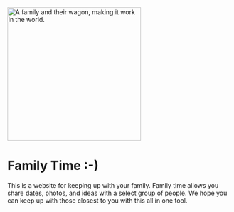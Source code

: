 <!DOCTYPE html>
<head>
    <style>
    <meta charset="utf-8">
    <title>FamilyTime</title>
    </style>
</head>
<body>
<img src="https://encrypted-tbn0.gstatic.com/images?q=tbn:ANd9GcQoEFf-7zevguw_a-JlyQLgMYoMLStcn8j95UF92Hk9ZEKxBIEcGg" alt="A family and their wagon, making it work in the world." width="300">
<h1> Family Time :-) </h1>
<!-- Mission statement -->
<p> This is a website for keeping up with your family. Family time allows you share dates, photos, and ideas with a select group of people.
We hope you can keep up with those closest to you with this all in one tool. </p>
</body>

